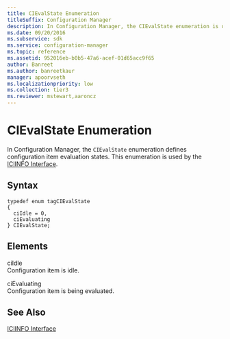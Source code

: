 ```yaml
---
title: CIEvalState Enumeration
titleSuffix: Configuration Manager
description: In Configuration Manager, the CIEvalState enumeration is used by the ICIINFO Interface.
ms.date: 09/20/2016
ms.subservice: sdk
ms.service: configuration-manager
ms.topic: reference
ms.assetid: 952016eb-b0b5-47a6-acef-01d65acc9f65
author: Banreet
ms.author: banreetkaur
manager: apoorvseth
ms.localizationpriority: low
ms.collection: tier3
ms.reviewer: mstewart,aaroncz 
---
```

# CIEvalState Enumeration
In Configuration Manager, the `CIEvalState` enumeration defines configuration item evaluation states. This enumeration is used by the [ICIINFO Interface](../../../../../develop/reference/core/clients/client-classes/iciinfo-interface.md).  

## Syntax  

```  
typedef enum tagCIEvalState  
{  
  ciIdle = 0,  
  ciEvaluating   
} CIEvalState;  
```  

## Elements  
 ciIdle  
 Configuration item is idle.  

 ciEvaluating  
 Configuration item is being evaluated.  

## See Also  
 [ICIINFO Interface](../../../../../develop/reference/core/clients/client-classes/iciinfo-interface.md)
